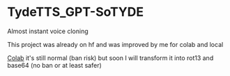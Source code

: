 # TydeTTS_GPT-SoTYDE
Almost instant voice cloning

This project was already on hf and was improved by me for colab and local


[Colab](https://colab.research.google.com/drive/12yi4bdsJPTsYhdpHIycIv-mMjd0HFreN?usp=sharing) it's still normal (ban risk)
but soon I will transform it into rot13 and base64 (no ban or at least safer)
